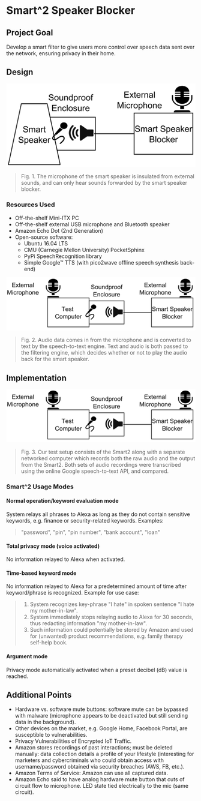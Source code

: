 # Smart^2 Speaker Blocker

## Project Goal
Develop a smart filter to give users more control over speech data sent over the network, ensuring privacy in their home.

## Design

![Smart^2 design](/img/fig1-design.png?raw=true "Smart^2 design diagram")
> Fig. 1. The microphone of the smart speaker is insulated from external sounds, and can only hear sounds forwarded by the smart speaker blocker.

### Resources Used
* Off-the-shelf Mini-ITX PC
* Off-the-shelf external USB microphone and Bluetooth speaker
* Amazon Echo Dot (2nd Generation)
* Open-source software:
  * Ubuntu 16.04 LTS
  * CMU (Carnegie Mellon University) PocketSphinx
  * PyPi SpeechRecognition library
  * Simple Google™ TTS (with pico2wave offline speech synthesis back-end)

![Smart^2 components](/img/fig2-components.png?raw=true "Smart^2 components diagram")
> Fig. 2. Audio data comes in from the microphone and is converted to text by the speech-to-text engine. Text and audio is both passed to the filtering engine, which decides whether or not to play the audio back for the smart speaker.

## Implementation

![Smart^2 implementation](/img/fig2-components.png?raw=true "Smart^2 implementation diagram")
> Fig. 3. Our test setup consists of the Smart2 along with a separate networked computer which records both the raw audio and the output from the Smart2. Both sets of audio recordings were transcribed using the online Google speech-to-text API, and compared.

### Smart^2 Usage Modes
#### Normal operation/keyword evaluation mode
System relays all phrases to Alexa as long as they do not contain sensitive keywords, e.g. finance or security-related keywords. Examples:
> "password", "pin", "pin number", "bank account", "loan"

#### Total privacy mode (voice activated)
No information relayed to Alexa when activated.

#### Time-based keyword mode
No information relayed to Alexa for a predetermined amount of time after keyword/phrase is recognized. Example for use case:
> 1. System recognizes key-phrase "I hate" in spoken sentence "I hate my mother-in-law".
> 2. System immediately stops relaying audio to Alexa for 30 seconds, thus redacting information "my mother-in-law".
> 3. Such information could potentially be stored by Amazon and used for (unwanted) product recommendations, e.g. family therapy self-help book.

#### Argument mode
Privacy mode automatically activated when a preset decibel (dB) value is reached.

## Additional Points
* Hardware vs. software mute buttons: software mute can be bypassed with malware (microphone appears to be deactivated but still sending data in the background).
* Other devices on the market, e.g. Google Home, Facebook Portal, are susceptible to vulnerabilities.
* Privacy Vulnerabilities of Encrypted IoT Traffic.
* Amazon stores recordings of past interactions; must be deleted manually: data collection details a profile of your lifestyle (interesting for marketers and cybercriminals who could obtain access with username/password obtained via security breaches (AWS, FB, etc.).
* Amazon Terms of Service: Amazon can use all captured data.
* Amazon Echo said to have analog hardware mute button that cuts of circuit flow to microphone. LED state tied electrically to the mic (same circuit).